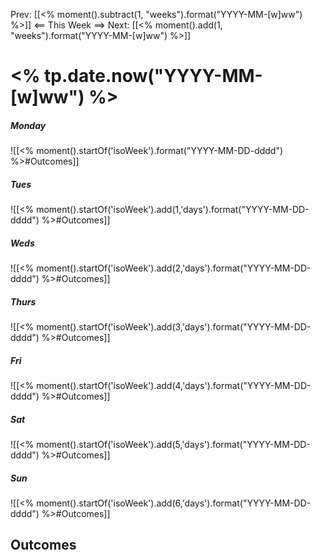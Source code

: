 Prev: [[<% moment().subtract(1, "weeks").format("YYYY-MM-[w]ww") %>]] <== This Week ==>  Next: [[<% moment().add(1, "weeks").format("YYYY-MM-[w]ww") %>]]

# <% tp.date.now("YYYY-MM-[w]ww") %>


##### Monday
![[<% moment().startOf('isoWeek').format("YYYY-MM-DD-dddd") %>#Outcomes]]

##### Tues
![[<% moment().startOf('isoWeek').add(1,'days').format("YYYY-MM-DD-dddd") %>#Outcomes]]

##### Weds
![[<% moment().startOf('isoWeek').add(2,'days').format("YYYY-MM-DD-dddd") %>#Outcomes]]

##### Thurs
![[<% moment().startOf('isoWeek').add(3,'days').format("YYYY-MM-DD-dddd") %>#Outcomes]]

##### Fri
![[<% moment().startOf('isoWeek').add(4,'days').format("YYYY-MM-DD-dddd") %>#Outcomes]]

##### Sat
![[<% moment().startOf('isoWeek').add(5,'days').format("YYYY-MM-DD-dddd") %>#Outcomes]]

##### Sun
![[<% moment().startOf('isoWeek').add(6,'days').format("YYYY-MM-DD-dddd") %>#Outcomes]]


## Outcomes
